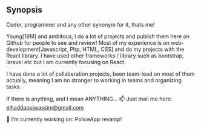 ## Synopsis
Coder, programmer and any other synonym for it, thats me!

Young[19M] and ambitous, I do a lot of projects and publish them here on Github for people to see and review!
Most of my experience is on web-development[Javascript, Php, HTML, CSS] and do my projects with the React library. I have used other frameworks / library such as bootstrap, laravel etc but I am currently focusing on React.

I have done a lot of collaberation projects, been team-lead on most of them actually, meaning I am no stranger to working in teams and organizing tasks.

If there is anything, and I mean ANYTHING...
📫  Just mail me here: elhaddaouiwassim@gmail.com

🔭 I’m currently working on: PoliceApp revamp!

<!--
**CallMeSimo/CallMeSimo** is a ✨ _special_ ✨ repository because its `README.md` (this file) appears on your GitHub profile.

Here are some ideas to get you started:

- 🔭 I’m currently working on ...
- 🌱 I’m currently learning ...
- 👯 I’m looking to collaborate on ...
- 🤔 I’m looking for help with ...
- 💬 Ask me about ...
- 📫 How to reach me: ...
- 😄 Pronouns: ...
- ⚡ Fun fact: ...
-->

